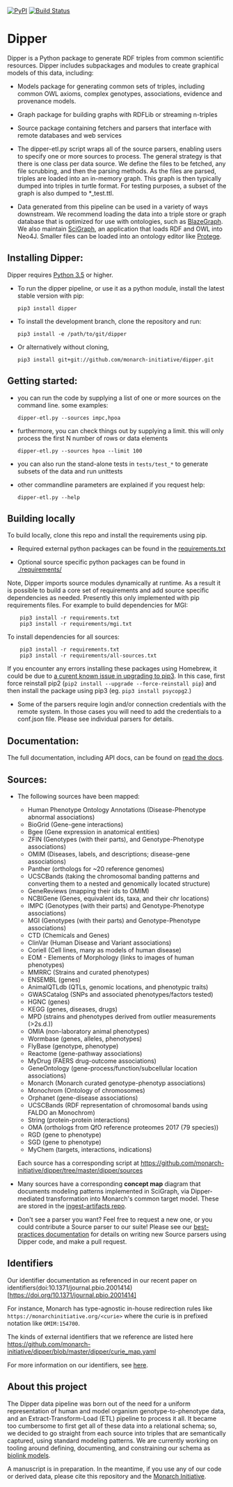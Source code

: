 [![PyPI](https://img.shields.io/pypi/v/dipper.svg)](https://pypi.python.org/pypi/dipper)
[![Build Status](https://travis-ci.org/monarch-initiative/dipper.svg?branch=master)](https://travis-ci.org/monarch-initiative/dipper)

# Dipper

Dipper is a Python package to generate RDF triples from common scientific resources.
Dipper includes subpackages and modules to create graphical models of this data, including:

* Models package for generating common sets of triples, including common OWL axioms, complex genotypes, associations, evidence and provenance models.
* Graph package for building graphs with RDFLib or streaming n-triples
* Source package containing fetchers and parsers that interface with remote databases and web services


* The dipper-etl.py script wraps all of the source parsers, enabling users to specify one or more sources to process.
The general strategy is that there is one class per data source.  We define the files to be fetched,
any file scrubbing, and then the parsing methods.  As the files are parsed, triples are loaded into an in-memory graph.
This graph is then typically dumped into triples in turtle format.  For testing purposes,
 a subset of the graph is also dumped to *_test.ttl.
* Data generated from this pipeline can be used in a variety of ways downstream.  We recommend
loading the data into a triple store or graph database that is optimized for use with ontologies, such as
[BlazeGraph](https://github.com/blazegraph/database).  We also maintain [SciGraph](https://github.com/SciGraph), an application that loads RDF and OWL into Neo4J.
Smaller files can be loaded into an ontology editor like [Protege](http://protege.stanford.edu/).

## Installing Dipper:
Dipper requires [Python 3.5](https://www.python.org/downloads/) or higher.


* To run the dipper pipeline, or use it as a python module, install the latest stable version with pip:

    ```pip3 install dipper```

* To install the development branch, clone the repository and run:

    ```pip3 install -e /path/to/git/dipper```

* Or alternatively without cloning,

    ```pip3 install git+git://github.com/monarch-initiative/dipper.git```

## Getting started:
* you can run the code by supplying a list of one or more sources on the command line.  some examples:

    ```dipper-etl.py --sources impc,hpoa```

* furthermore, you can check things out by supplying a limit.  this will only process the
first N number of rows or data elements

    ```dipper-etl.py --sources hpoa --limit 100```

* you can also run the stand-alone tests in ```tests/test_*``` to generate subsets of the data and run unittests
* other commandline parameters are explained if you request help:

    ```dipper-etl.py --help```


## Building locally
To build locally, clone this repo and install the requirements using pip.

* Required external python packages can be found in the [requirements.txt](requirements.txt)

* Optional source specific python packages can be found in [./requirements/](requirements)
    
Note, Dipper imports source modules dynamically at runtime.  As a result it is possible to build a core set
of requirements and add source specific dependencies as needed.  Presently this only implemented with pip requirements
files. For example to build dependencies for MGI:

        pip3 install -r requirements.txt
        pip3 install -r requirements/mgi.txt

To install dependencies for all sources:

        pip3 install -r requirements.txt
        pip3 install -r requirements/all-sources.txt
    
If you encounter any errors installing these packages using Homebrew, it could be due to [a curent known issue in upgrading to  pip3](https://github.com/Homebrew/homebrew/issues/25752). In this case, first force reinstall pip2 (````pip2 install --upgrade --force-reinstall pip````) and then install the package using pip3 (eg. ````pip3 install psycopg2````.)


* Some of the parsers require login and/or connection credentials with the remote system.  In those cases
 you will need to add the credentials to a conf.json file.  Please see individual parsers for details.

## Documentation:

The full documentation, including API docs, can be found on [read the docs](https://dipper.readthedocs.io).


## Sources:
* The following sources have been mapped:
    * Human Phenotype Ontology Annotations (Disease-Phenotype abnormal associations)
    * BioGrid (Gene-gene interactions)
    * Bgee (Gene expression in anatomical entities)
    * ZFIN (Genotypes (with their parts), and Genotype-Phenotype associations)
    * OMIM (Diseases, labels, and descriptions; disease-gene associations)
    * Panther (orthologs for ~20 reference genomes)
    * UCSCBands (taking the chromosomal banding patterns and converting them to a nested and genomically located structure)
    * GeneReviews (mapping their ids to OMIM)
    * NCBIGene (Genes, equivalent ids, taxa, and their chr locations)
    * IMPC (Genotypes (with their parts) and Genotype-Phenotype associations)
    * MGI (Genotypes (with their parts) and Genotype-Phenotype associations)
    * CTD (Chemicals and Genes)
    * ClinVar (Human Disease and Variant associations)
    * Coriell (Cell lines, many as models of human disease)
    * EOM - Elements of Morphology (links to images of human phenotypes)
    * MMRRC (Strains and curated phenotypes)
    * ENSEMBL (genes)
    * AnimalQTLdb (QTLs, genomic locations, and phenotypic traits)
    * GWASCatalog (SNPs and associated phenotypes/factors tested)
    * HGNC (genes)
    * KEGG (genes, diseases, drugs)
    * MPD (strains and phenotypes derived from outlier measurements (>2s.d.))
    * OMIA (non-laboratory animal phenotypes)
    * Wormbase (genes, alleles, phenotypes)
    * FlyBase (genotype, phenotype)
    * Reactome (gene-pathway associations)
    * MyDrug (FAERS drug-outcome associations)
    * GeneOntology (gene-process/function/subcellular location associations)
    * Monarch (Monarch curated genotype-phenotyp associations)
    * Monochrom (Ontology of chromosomes)
    * Orphanet (gene-disease associations)
    * UCSCBands (RDF representation of chromosomal bands using FALDO an Monochrom)
    * String (protein-protein interactions)
    * OMA (orthologs from QfO reference proteomes 2017 (79 species))
    * RGD (gene to phenotype)
    * SGD (gene to phenotype)
    * MyChem (targets, interactions, indications)
    
    Each source has a corresponding script at https://github.com/monarch-initiative/dipper/tree/master/dipper/sources

* Many sources have a corresponding **concept map** diagram that documents modeling patterns implemented in SciGraph, via Dipper-mediated transformation into Monarch's common target model. These are stored in the [ingest-artifacts repo](https://github.com/monarch-initiative/ingest-artifacts/tree/master/sources).

* Don't see a parser you want?  Feel free to request a new one, or you could contribute a Source parser to our suite!
Please see our [best-practices documentation](dipper/sources/README.md) for details on writing new Source parsers
using Dipper code, and make a pull request.

## Identifiers
Our identifier documentation as referenced in our recent paper on identifiers(doi:10.1371/journal.pbio.2001414)[https://doi.org/10.1371/journal.pbio.2001414]

For instance, Monarch has type-agnostic in-house redirection rules like `https://monarchinitiative.org/<curie>` where the curie is in prefixed notation like `OMIM:154700`.

The kinds of external identifiers that we reference are listed here https://github.com/monarch-initiative/dipper/blob/master/dipper/curie_map.yaml

For more information on our identifiers, see [here](https://docs.google.com/document/d/1jJHM0c358T5h2W2qLbpm9fGNcOsTSfhMPmmXQhI8n9Q/edit).


## About this project
The Dipper data pipeline was born out of the need for a uniform representation of human and model organism
genotype-to-phenotype data, and an Extract-Transform-Load (ETL) pipeline to process it all.
It became too cumbersome to first get all of these data into a relational schema; so, we decided to go straight from each source into triples that
are semantically captured, using standard modeling patterns.  We are currently working on tooling around
defining, documenting, and constraining our schema as [biolink models](https://github.com/biolink/biolink-model).

A manuscript is in preparation.  In the meantime, if you use any of our code or derived data, please cite
this repository and the [Monarch Initiative](https://monarchinitiative.org).
